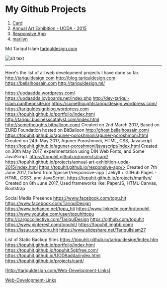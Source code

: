 # My Github Projects
1. [Card](https://topuhit.github.io/projects/card/)
2. [Annual Art Exhibition - UODA - 2015 ](https://topuhit.github.io/projects/annual-art-exhibition-uoda-2015/index.html)
3. [Responsive App](https://topuhit.github.io/responsive-app/)
4. [marilyn ](https://topuhit.github.io/projects/marilyn/)

Md Tariqul Islam
[tariquldesign.com ](http://tariquldesign.com)

![alt text](http://media.cargocollective.com/1/22/725716/headerimg/TA1.png "TariqulDesign")

---

Here's the list of all web development projects I have done so far.
<http://tariquldesign.com>
<http://blog.tariquldesign.com>
<https://bellalhossain.com>
<http://tariquldesign.ml/>


<https://uodaadda.wordpress.com/>
<https://uodaadda.icyboards.net/index.php>
<http://dev-tariqul-islam.pantheonsite.io/>
<https://somethoughtstariquldesign.wordpress.com/>
<https://tariquldesignblog.wordpress.com>
<https://topuhit.github.io/portfolio/index.html>
<http://tariqul.businesscatalyst.com/index.html>
<http://somethoughts.bitballoon.com/>
Created on 2nd March 2017, Based on ZURB Foundation hosted on BitBalloon
<http://ghost.bellalhossain.com/>
<https://topuhit.github.io/aguner-poroshmoni/aguner-poroshmoni.html>
Created on 24th May 2017, Aguner Poroshmoni, HTML, CSS, Javascript
<https://topuhit.github.io/aguner-poroshmoni/javascript/index.html>
Created on 30th May 2017, experimentation using DIN Web Fonts, and Some JavaScript.
<https://topuhit.github.io/projects/card/>
<https://topuhit.github.io/projects/annual-art-exhibition-uoda-2015/index.html>
https://topuhit.github.io/responsive-app/>
Created on 7th June 2017, forked from fgassert/responsive-app | Jekyll + GitHub Pages - HTML, CSS3, and JavaScript.
<https://topuhit.github.io/projects/marilyn/>
Created on 8th June 2017, Used frameworks like: PaperJS, HTML-Canvas, Bootstrap


Social Media Presence
<https://www.facebook.com/topu.hit>
<https://www.facebook.com/TariqulDesign>
<https://www.behance.net/topu_hit>
<https://www.linkedin.com/in/topuhit>
<https://www.youtube.com/user/topuhittopu>
<http://cargocollective.com/TariqulDesign>
<https://github.com/topuhit>
<https://www.pinterest.com/topuhit/>
<https://topuhit.imgbb.com/>
<https://issuu.com/topu.hit>
<https://www.slideshare.net/TariqulIslam27>

List of Static Backup Sites
<https://topuhit.github.io/tariquldesign/index.htm>
<https://topuhit.github.io/portfolio/index.html>
<https://topuhit.github.io/topuhit.5gbfree.com/>
<https://topuhit.github.io/UODAadda/index.html>
<https://topuhit.github.io/projects/card/>


[http://tariquldesign.com/Web-Development-Links]

[Web-Development-Links ](http://tariquldesign.com/Web-Development-Links)
